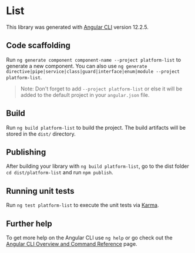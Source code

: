 # List

This library was generated with [Angular CLI](https://github.com/angular/angular-cli) version 12.2.5.

## Code scaffolding

Run `ng generate component component-name --project platform-list` to generate a new component. You can also use `ng generate directive|pipe|service|class|guard|interface|enum|module --project platform-list`.
> Note: Don't forget to add `--project platform-list` or else it will be added to the default project in your `angular.json` file. 

## Build

Run `ng build platform-list` to build the project. The build artifacts will be stored in the `dist/` directory.

## Publishing

After building your library with `ng build platform-list`, go to the dist folder `cd dist/platform-list` and run `npm publish`.

## Running unit tests

Run `ng test platform-list` to execute the unit tests via [Karma](https://karma-runner.github.io).

## Further help

To get more help on the Angular CLI use `ng help` or go check out the [Angular CLI Overview and Command Reference](https://angular.io/cli) page.
